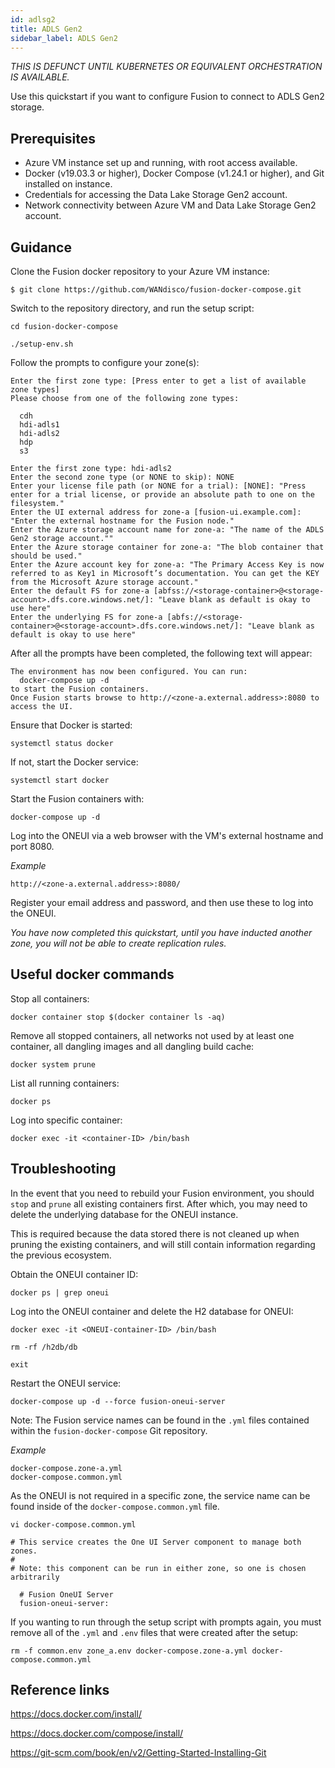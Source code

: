 ```yaml
---
id: adlsg2
title: ADLS Gen2
sidebar_label: ADLS Gen2
---
```


_THIS IS DEFUNCT UNTIL KUBERNETES OR EQUIVALENT ORCHESTRATION IS AVAILABLE._

Use this quickstart if you want to configure Fusion to connect to ADLS Gen2 storage.

## Prerequisites

* Azure VM instance set up and running, with root access available.
* Docker (v19.03.3 or higher), Docker Compose (v1.24.1 or higher), and Git installed on instance.
* Credentials for accessing the Data Lake Storage Gen2 account.
* Network connectivity between Azure VM and Data Lake Storage Gen2 account.

## Guidance

Clone the Fusion docker repository to your Azure VM instance:

`$ git clone https://github.com/WANdisco/fusion-docker-compose.git`

Switch to the repository directory, and run the setup script:

`cd fusion-docker-compose`

`./setup-env.sh`

Follow the prompts to configure your zone(s):

```text
Enter the first zone type: [Press enter to get a list of available zone types]
Please choose from one of the following zone types:

  cdh
  hdi-adls1
  hdi-adls2
  hdp
  s3

Enter the first zone type: hdi-adls2
Enter the second zone type (or NONE to skip): NONE
Enter your license file path (or NONE for a trial): [NONE]: "Press enter for a trial license, or provide an absolute path to one on the filesystem."
Enter the UI external address for zone-a [fusion-ui.example.com]: "Enter the external hostname for the Fusion node."
Enter the Azure storage account name for zone-a: "The name of the ADLS Gen2 storage account.""
Enter the Azure storage container for zone-a: "The blob container that should be used."
Enter the Azure account key for zone-a: "The Primary Access Key is now referred to as Key1 in Microsoft’s documentation. You can get the KEY from the Microsoft Azure storage account."
Enter the default FS for zone-a [abfss://<storage-container>@<storage-account>.dfs.core.windows.net/]: "Leave blank as default is okay to use here"
Enter the underlying FS for zone-a [abfs://<storage-container>@<storage-account>.dfs.core.windows.net/]: "Leave blank as default is okay to use here"
```

After all the prompts have been completed, the following text will appear:

```text
The environment has now been configured. You can run:
  docker-compose up -d
to start the Fusion containers.
Once Fusion starts browse to http://<zone-a.external.address>:8080 to access the UI.
```

Ensure that Docker is started:

`systemctl status docker`

If not, start the Docker service:

`systemctl start docker`

Start the Fusion containers with:

`docker-compose up -d`

Log into the ONEUI via a web browser with the VM's external hostname and port 8080.

_Example_

`http://<zone-a.external.address>:8080/`

Register your email address and password, and then use these to log into the ONEUI.

*You have now completed this quickstart, until you have inducted another zone, you will not be able to create replication rules.*

## Useful docker commands

Stop all containers:

`docker container stop $(docker container ls -aq)`

Remove all stopped containers, all networks not used by at least one container, all dangling images and all dangling build cache:

`docker system prune`

List all running containers:

`docker ps`

Log into specific container:

`docker exec -it <container-ID> /bin/bash`

## Troubleshooting

In the event that you need to rebuild your Fusion environment, you should `stop` and `prune` all existing containers first. After which, you may need to delete the underlying database for the ONEUI instance.

This is required because the data stored there is not cleaned up when pruning the existing containers, and will still contain information regarding the previous ecosystem.

Obtain the ONEUI container ID:

`docker ps | grep oneui`

Log into the ONEUI container and delete the H2 database for ONEUI:

`docker exec -it <ONEUI-container-ID> /bin/bash`

`rm -rf /h2db/db`

`exit`

Restart the ONEUI service:

`docker-compose up -d --force fusion-oneui-server`

Note: The Fusion service names can be found in the `.yml` files contained within the `fusion-docker-compose` Git repository.

_Example_
```text
docker-compose.zone-a.yml
docker-compose.common.yml
```
As the ONEUI is not required in a specific zone, the service name can be found inside of the `docker-compose.common.yml` file.

`vi docker-compose.common.yml`

```text
# This service creates the One UI Server component to manage both zones.
#
# Note: this component can be run in either zone, so one is chosen arbitrarily

  # Fusion OneUI Server
  fusion-oneui-server:
```

If you wanting to run through the setup script with prompts again, you must remove all of the `.yml` and `.env` files that were created after the setup:

`rm -f common.env zone_a.env docker-compose.zone-a.yml docker-compose.common.yml`

## Reference links

https://docs.docker.com/install/

https://docs.docker.com/compose/install/

https://git-scm.com/book/en/v2/Getting-Started-Installing-Git
